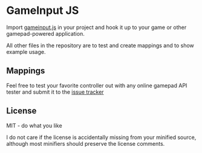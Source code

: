 GameInput JS
=============

Import [gameinput.js](https://github.com/lunarcloud/gameinputjs/blob/master/gameinput.js) in your project and hook it up to your game or other gamepad-powered application.

All other files in the repository are to test and create mappings and to show example usage.

Mappings
----------
Feel free to test your favorite controller out with any online gamepad API tester and submit it to the [issue tracker](https://github.com/lunarcloud/gameinputjs/issues)

License
---------
MIT - do what you like

I do not care if the license is accidentally missing from your minified source, although most minifiers should preserve the license comments.
